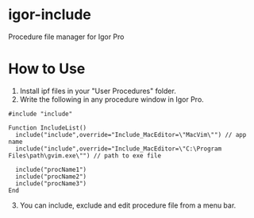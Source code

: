 # igor-include
Procedure file manager for Igor Pro

# How to Use
1. Install ipf files in your "User Procedures" folder.
2. Write the following in any procedure window in Igor Pro.
  ```
  #include "include" 
  
  Function IncludeList()
    include("include",override="Include_MacEditor=\"MacVim\"") // app name
    include("include",override="Include_MacEditor=\"C:\Program Files\path\gvim.exe\"") // path to exe file
  
    include("procName1")
    include("procName2")
    include("procName3")
  End
  ```
3. You can include, exclude and edit procedure file from a menu bar.

